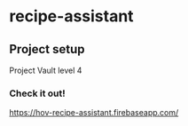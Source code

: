 # recipe-assistant

## Project setup
Project Vault level 4 


### Check it out!
https://hov-recipe-assistant.firebaseapp.com/
